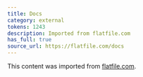 ```yaml
---
title: Docs
category: external
tokens: 1243
description: Imported from flatfile.com
has_full: true
source_url: https://flatfile.com/docs
---
```


This content was imported from [flatfile.com](https://flatfile.com/docs).
